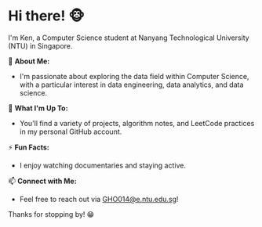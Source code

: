 # Hi there! 🐵

I'm Ken, a Computer Science student at Nanyang Technological University (NTU) in Singapore.

🔭 **About Me:**
- I'm passionate about exploring the data field within Computer Science, with a particular interest in data engineering, data analytics, and data science.

🌱 **What I'm Up To:**
- You'll find a variety of projects, algorithm notes, and LeetCode practices in my personal GitHub account.

⚡ **Fun Facts:**
- I enjoy watching documentaries and staying active.

📫 **Connect with Me:**
- Feel free to reach out via GHO014@e.ntu.edu.sg!

Thanks for stopping by! 😁


